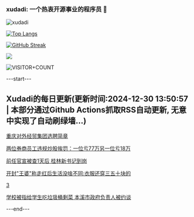 ### xudadi: 一个热衷开源事业的程序员 👋

![xudadi](https://github-readme-stats-git-masterorgs-github-readme-stats-team.vercel.app/api?username=xudadi)

[![Top Langs](https://github-readme-stats.vercel.app/api/top-langs/?username=xudadi)](https://github.com/anuraghazra/github-readme-stats)

[![GitHub Streak](https://streak-stats.demolab.com?user=xudadi&locale=zh_Hans)](https://git.io/streak-stats)

![](https://raw.githubusercontent.com/xudadi/xudadi/main/assets/github-contribution-grid-snake.svg)

![VISITOR+COUNT](https://komarev.com/ghpvc/?username=xudadi&label=VISITOR+COUNT)


---start---

## Xudadi的每日更新(更新时间:2024-12-30 13:50:57 | 本部分通过Github Actions抓取RSS自动更新, 无意中实现了自动刷绿墙...)

[重庆对外经贸集团选聘简章](https://www.gongkaoleida.com/article/2247742)

[两位券商员工违规炒股挨罚：一位亏77万另一位亏18万](https://m.163.com/news/article/JKJUN0T305198CJN.html)

[前任官宣被查1天后 桂林新书记到岗](https://m.163.com/news/article/JKJLTD5E0530M570.html)

[开封"王婆"称走红后生活没啥不同:衣服还穿三五十块的](https://m.163.com/news/article/JKJOOJRL0530JPVV.html)

[3](https://m.163.com/touch/news/sub/domestic)

[学校被指给学生吃垃圾桶剩菜 本溪市政府负责人被约谈](https://m.163.com/news/article/JKJP16V0000189PS.html)

---end---
